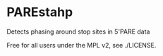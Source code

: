 PAREstahp
=========

Detects phasing around stop sites in 5'PARE data


Free for all users under the MPL v2, see ./LICENSE.
